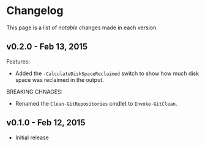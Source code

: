 # Changelog

This page is a list of _notable_ changes made in each version.

## v0.2.0 - Feb 13, 2015

Features:

- Added the `-CalculateDiskSpaceReclaimed` switch to show how much disk space was reclaimed in the output.

BREAKING CHNAGES:

- Renamed the `Clean-GitRepositories` cmdlet to `Invoke-GitClean`.

## v0.1.0 - Feb 12, 2015

- Initial release
